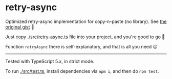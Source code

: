 # retry-async

Optimized retry-async implementation for copy-n-paste (no library). See [the original gist](https://gist.github.com/vitaly-t/6e3d285854d882b1618c7e435df164c4) 📝

Just copy [./src/retry-async.ts](./src/retry-async.ts) file into your project, and you're good to go 🚀

Function `retryAsync` there is self-explanatory, and that is all you need 😉

---

Tested with TypeScript 5.x, in strict mode.

To run [./src/test.ts](./src/test.ts), install dependencies via `npm i`, and then do `npm test`.
